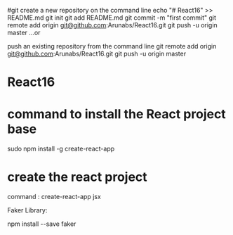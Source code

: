 #git
create a new repository on the command line
echo "# React16" >> README.md
git init
git add README.md
git commit -m "first commit"
git remote add origin git@github.com:Arunabs/React16.git
git push -u origin master
…or

push an existing repository from the command line
git remote add origin git@github.com:Arunabs/React16.git
git push -u origin master

# React16

# command to install the React project base

sudo npm install -g create-react-app

# create the react project

command : create-react-app jsx

Faker Library:

npm install --save faker
